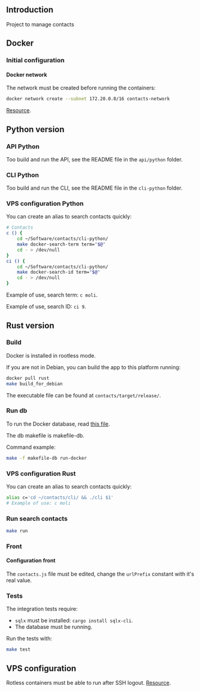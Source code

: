 ## Introduction

Project to manage contacts

## Docker

### Initial configuration

#### Docker network

The network must be created before running the containers:

```bash
docker network create --subnet 172.20.0.0/16 contacts-network
```

[Resource](https://dev.to/rizkyrajitha/connect-api-and-a-database-with-docker-network-299g).

## Python version

### API Python

Too build and run the API, see the README file in the `api/python` folder.

### CLI Python

Too build and run the CLI, see the README file in the `cli-python` folder.

### VPS configuration Python

You can create an alias to search contacts quickly:

```bash
# Contacts
c () {
    cd ~/Software/contacts/cli-python/
    make docker-search-term term="$@"
    cd - > /dev/null
}
ci () {
    cd ~/Software/contacts/cli-python/
    make docker-search-id term="$@"
    cd - > /dev/null
}
```

Example of use, search term: `c moli`.

Example of use, search ID: `ci 9`.

## Rust version

### Build

Docker is installed in rootless mode.

If you are not in Debian, you can build the app to this platform running:

```bash
docker pull rust
make build_for_debian
```

The executable file can be found at `contacts/target/release/`.

### Run db

To run the Docker database, read [this file](https://github.com/CarlosAMolina/postgresql/blob/main/docker/README.md).

The db makefile is makefile-db.

Command example:

```bash
make -f makefile-db run-docker
```

### VPS configuration Rust

You can create an alias to search contacts quickly:

```bash
alias c='cd ~/contacts/cli/ && ./cli $1'
# Example of use: c moli
```

### Run search contacts

```bash
make run
```

### Front

#### Configuration front

The `contacts.js` file must be edited, change the `urlPrefix` constant with it's real value.

### Tests

The integration tests require:

- `sqlx` must be installed: `cargo install sqlx-cli`.
- The database must be running.

Run the tests with:

```bash
make test
```

## VPS configuration

Rotless containers must be able to run after SSH logout. [Resource](https://stackoverflow.com/questions/71372713/rootless-mode-docker-daemon-not-running-after-logging-back-in-ssh).
